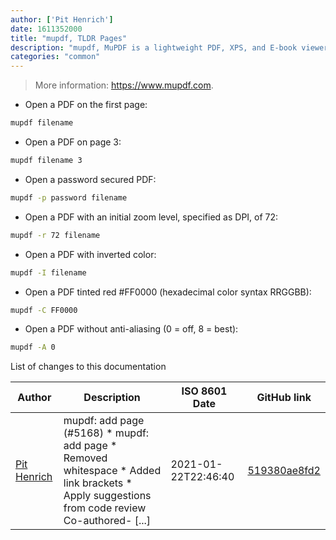 ```yaml
---
author: ['Pit Henrich']
date: 1611352000
title: "mupdf, TLDR Pages"
description: "mupdf, MuPDF is a lightweight PDF, XPS, and E-book viewer."
categories: "common"
---
```

> More information: <https://www.mupdf.com>.

- Open a PDF on the first page:

```bash
mupdf filename
```

- Open a PDF on page 3:

```bash
mupdf filename 3
```

- Open a password secured PDF:

```bash
mupdf -p password filename
```

- Open a PDF with an initial zoom level, specified as DPI, of 72:

```bash
mupdf -r 72 filename
```

- Open a PDF with inverted color:

```bash
mupdf -I filename
```

- Open a PDF tinted red #FF0000 (hexadecimal color syntax RRGGBB):

```bash
mupdf -C FF0000
```

- Open a PDF without anti-aliasing (0 = off, 8 = best):

```bash
mupdf -A 0
```
List of changes to this documentation


Author | Description | ISO 8601 Date | GitHub link
------|-----|-----|-----
[Pit Henrich](mailto:50917034+somefoo@users.noreply.github.com) | mupdf: add page (#5168) * mupdf: add page * Removed whitespace * Added link brackets * Apply suggestions from code review Co-authored- [...] | 2021-01-22T22:46:40 | [519380ae8fd2](https://github.com/tldr-pages/tldr/commit/519380ae8fd2a2a1b06bef48631848f62473f92b)

